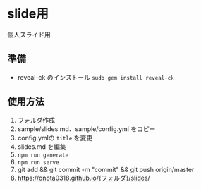# slide用

個人スライド用

## 準備

- reveal-ck のインストール
`sudo gem install reveal-ck` 

## 使用方法

1. フォルダ作成
2. sample/slides.md、sample/config.yml をコピー
3. config.ymlの `title` を変更
4. slides.md を編集
5. `npm run generate`
6. `npm run serve`
7. git add && git commit -m "commit" && git push origin/master
8. https://onota0318.github.io/{フォルダ}/slides/
